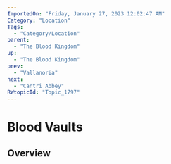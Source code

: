 ```yaml
---
ImportedOn: "Friday, January 27, 2023 12:02:47 AM"
Category: "Location"
Tags:
  - "Category/Location"
parent:
  - "The Blood Kingdom"
up:
  - "The Blood Kingdom"
prev:
  - "Vallanoria"
next:
  - "Cantri Abbey"
RWtopicId: "Topic_1797"
---
```

# Blood Vaults
## Overview
